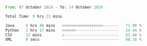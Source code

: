 <!--START_SECTION:waka-->

```rust
From: 07 October 2024 - To: 14 October 2024

Total Time: 9 hrs 21 mins

Java     6 hrs 48 mins   >>>>>>>>>>>>>>>>>>-------   72.90 %
Python   2 hrs 17 mins   >>>>>>-------------------   24.44 %
CSV      13 mins         >------------------------   02.48 %
XML      0 secs          -------------------------   00.18 %
```

<!--END_SECTION:waka-->
